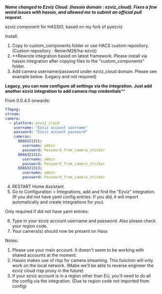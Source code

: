 ***Name changed to Ezviz Cloud. (hassio domain : ezviz_cloud). Fixes a few weird issues with hassio, and allowed me to submit an official pull request.***

ezviz component for HASSIO, based on my fork of pyezviz

Install:

1) Copy to custom_components folder or use HACS custom repository. (Custom repository : RenierM26/ha-ezviz)
2) **Rewrote integration based on latest framework. Please install via hassio integration after copying files to the "custom_components" folder.
3) Add camera username/password under ezviz_cloud domain. Please see example below. (Legacy and not required)

****Legacy, you can now configure all settings via the integration. Just add another ezviz integration to add camera rtsp credentials******

From 0.0.4.0 onwards:

```yaml
ffmpeg:
stream:
camera:
  - platform: ezviz_cloud
    username: "Ezviz account username"
    password: "Ezviz account password"
    cameras:
      D666321311:
        username: admin
        password: Password_from_camera_sticker
      D666321312:
        username: admin
        password: Password_from_camera_sticker
      E666321313:
        username: admin
        password: Password_from_camera_sticker

```

4) RESTART Home Assistant
5) Go to Configuration > Integrations, add and find the "Ezviz" integration. (If you did not have yaml config entries. If you did, it will import automatically and create integrations for you).

Only required if did not have yaml entries:

6) Type in your ezviz account username and password. Also please check your region code.
7) Your camera(s) should now be present on Hass

Notes:

1) Please use your main account. It doesn't seem to be working with shared accounts at the moment.
2) Hassio makes use of rtsp for camera streaming. This function will only work on the local network. (Mabe we'll be able to reverse engineer the ezviz cloud rtsp proxy in the future)
3) If your ezviz account is in a region other than EU, you'll need to do all the config via the integration. (Due to region code not imported from config)
